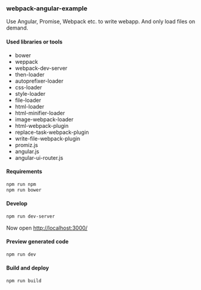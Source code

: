 ### webpack-angular-example

Use Angular, Promise, Webpack etc. to write webapp.
And only load files on demand.

#### Used libraries or tools

- bower
- weppack
- webpack-dev-server
- then-loader
- autoprefixer-loader
- css-loader
- style-loader
- file-loader
- html-loader
- html-minifier-loader
- image-webpack-loader
- html-webpack-plugin
- replace-task-webpack-plugin
- write-file-webpack-plugin
- promiz.js
- angular.js
- angular-ui-router.js

#### Requirements

```sh
npm run npm
npm run bower
```

#### Develop

```sh
npm run dev-server
```
Now open <http://localhost:3000/>

#### Preview generated code

```sh
npm run dev
```

#### Build and deploy

```sh
npm run build
```

